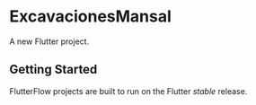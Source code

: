 # ExcavacionesMansal

A new Flutter project.

## Getting Started

FlutterFlow projects are built to run on the Flutter _stable_ release.
